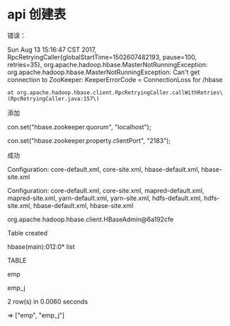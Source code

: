 # api  创建表

错误：

Sun Aug 13 15:16:47 CST 2017, RpcRetryingCaller{globalStartTime=1502607482193, pause=100, retries=35}, org.apache.hadoop.hbase.MasterNotRunningException: org.apache.hadoop.hbase.MasterNotRunningException: Can't get connection to ZooKeeper: KeeperErrorCode = ConnectionLoss for /hbase

```
at org.apache.hadoop.hbase.client.RpcRetryingCaller.callWithRetries\(RpcRetryingCaller.java:157\)
```

添加

con.set\("hbase.zookeeper.quorum", "localhost"\);

con.set\("hbase.zookeeper.property.clientPort", "2183"\);

成功

Configuration: core-default.xml, core-site.xml, hbase-default.xml, hbase-site.xml

Configuration: core-default.xml, core-site.xml, mapred-default.xml, mapred-site.xml, yarn-default.xml, yarn-site.xml, hdfs-default.xml, hdfs-site.xml, hbase-default.xml, hbase-site.xml

org.apache.hadoop.hbase.client.HBaseAdmin@6a192cfe

Table created

hbase\(main\):012:0\* list

TABLE

emp

emp\_j

2 row\(s\) in 0.0060 seconds

=&gt; \["emp", "emp\_j"\]

